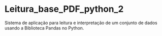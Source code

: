 # Leitura_base_PDF_python_2
Sistema de aplicação para leitura e interpretação de um conjunto de dados usando a Biblioteca Pandas no Python.

